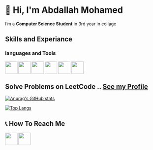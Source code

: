 
<!-- name and who i am start -->
# 👋 Hi, I'm Abdallah Mohamed
I’m a **Computer Science Student** in 3rd year in collage
<!-- name and who i am end -->




## Skills and Experiance

### languages and Tools
<img src="https://cdn-icons-png.flaticon.com/512/5968/5968350.png" width="40" align="left"> <!-- python -->
<img src="https://cdn-icons-png.flaticon.com/512/5968/5968282.png" width="40" align="left"> <!-- java -->
<img src="https://cdn-icons-png.flaticon.com/512/6132/6132222.png" width="40" align="left"> <!-- C++ -->
<img src="https://git-scm.com/images/logos/downloads/Git-Icon-1788C.png" width="40" align="left"> <!-- Git -->
<img src="https://cdn-icons-png.flaticon.com/512/1051/1051326.png" width="40" align="left"> <!-- Github -->
<img src="https://seeklogo.com/images/J/javascript-js-logo-2949701702-seeklogo.com.png" width="40"> <!-- JS -->


## Solve Problems on **LeetCode** .. [See my Profile](https://leetcode.com/abdullamoohammed/)

[![Anurag's GitHub stats](https://github-readme-stats.vercel.app/api?username=abdallahMoohamed&show_icons=true&hide=issues,contribs)](https://github.com/anuraghazra/github-readme-stats)

[![Top Langs](https://github-readme-stats.vercel.app/api/top-langs/?username=abdallahMoohamed)](https://github.com/anuraghazra/github-readme-stats)


## 📞 How To Reach Me
<a href="https://www.linkedin.com/in/abdallah-mohamed-670314220/" target="_blank"><img src="https://cdn.worldvectorlogo.com/logos/linkedin-icon-2.svg" width="40" align="left"/></a>

<a href="abdullamoohammed@gmail.com" target="_blank">
  <img src="https://cdn.worldvectorlogo.com/logos/gmail-icon.svg" width="40" align="left" />
</a>
